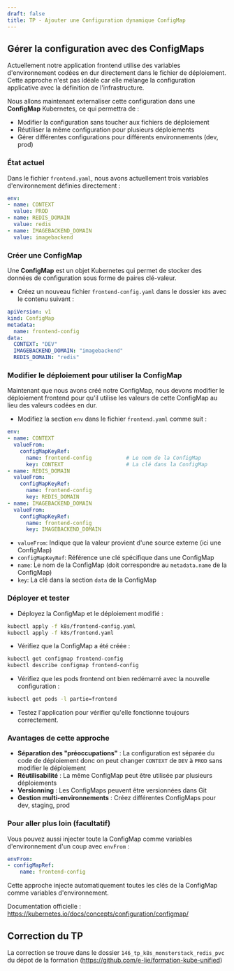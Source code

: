 ```yaml
---
draft: false
title: TP - Ajouter une Configuration dynamique ConfigMap
---
```


## Gérer la configuration avec des ConfigMaps

Actuellement notre application frontend utilise des variables d'environnement codées en dur directement dans le fichier de déploiement. Cette approche n'est pas idéale car elle mélange la configuration applicative avec la définition de l'infrastructure.

Nous allons maintenant externaliser cette configuration dans une **ConfigMap** Kubernetes, ce qui permettra de :
- Modifier la configuration sans toucher aux fichiers de déploiement
- Réutiliser la même configuration pour plusieurs déploiements
- Gérer différentes configurations pour différents environnements (dev, prod)

### État actuel

Dans le fichier `frontend.yaml`, nous avons actuellement trois variables d'environnement définies directement :

```yaml
env:
- name: CONTEXT
  value: PROD
- name: REDIS_DOMAIN
  value: redis
- name: IMAGEBACKEND_DOMAIN
  value: imagebackend
```

### Créer une ConfigMap

Une **ConfigMap** est un objet Kubernetes qui permet de stocker des données de configuration sous forme de paires clé-valeur.

- Créez un nouveau fichier `frontend-config.yaml` dans le dossier `k8s` avec le contenu suivant :

```yaml
apiVersion: v1
kind: ConfigMap
metadata:
  name: frontend-config
data:
  CONTEXT: "DEV"
  IMAGEBACKEND_DOMAIN: "imagebackend"
  REDIS_DOMAIN: "redis"
```

### Modifier le déploiement pour utiliser la ConfigMap

Maintenant que nous avons créé notre ConfigMap, nous devons modifier le déploiement frontend pour qu'il utilise les valeurs de cette ConfigMap au lieu des valeurs codées en dur.

- Modifiez la section `env` dans le fichier `frontend.yaml` comme suit :


```yaml
env:
- name: CONTEXT
  valueFrom:
    configMapKeyRef:
      name: frontend-config           # Le nom de la ConfigMap
      key: CONTEXT                    # La clé dans la ConfigMap
- name: REDIS_DOMAIN
  valueFrom:
    configMapKeyRef:
      name: frontend-config
      key: REDIS_DOMAIN
- name: IMAGEBACKEND_DOMAIN
  valueFrom:
    configMapKeyRef:
      name: frontend-config
      key: IMAGEBACKEND_DOMAIN
```


- `valueFrom`: Indique que la valeur provient d'une source externe (ici une ConfigMap)
- `configMapKeyRef`: Référence une clé spécifique dans une ConfigMap
- `name`: Le nom de la ConfigMap (doit correspondre au `metadata.name` de la ConfigMap)
- `key`: La clé dans la section `data` de la ConfigMap

### Déployer et tester

- Déployez la ConfigMap et le déploiement modifié :
```bash
kubectl apply -f k8s/frontend-config.yaml
kubectl apply -f k8s/frontend.yaml
```

- Vérifiez que la ConfigMap a été créée :
```bash
kubectl get configmap frontend-config
kubectl describe configmap frontend-config
```

- Vérifiez que les pods frontend ont bien redémarré avec la nouvelle configuration :
```bash
kubectl get pods -l partie=frontend
```

- Testez l'application pour vérifier qu'elle fonctionne toujours correctement.

### Avantages de cette approche

- **Séparation des "préoccupations"** : La configuration est séparée du code de déploiement donc on peut changer `CONTEXT` de `DEV` à `PROD` sans modifier le déploiement
- **Réutilisabilité** : La même ConfigMap peut être utilisée par plusieurs déploiements
- **Versionning** : Les ConfigMaps peuvent être versionnées dans Git
- **Gestion multi-environnements** : Créez différentes ConfigMaps pour dev, staging, prod

### Pour aller plus loin (facultatif)

Vous pouvez aussi injecter toute la ConfigMap comme variables d'environnement d'un coup avec `envFrom` :

```yaml
envFrom:
- configMapRef:
    name: frontend-config
```

Cette approche injecte automatiquement toutes les clés de la ConfigMap comme variables d'environnement.

Documentation officielle : https://kubernetes.io/docs/concepts/configuration/configmap/

## Correction du TP

La correction se trouve dans le dossier `146_tp_k8s_monsterstack_redis_pvc` du dépot de la formation (https://github.com/e-lie/formation-kube-unified)
